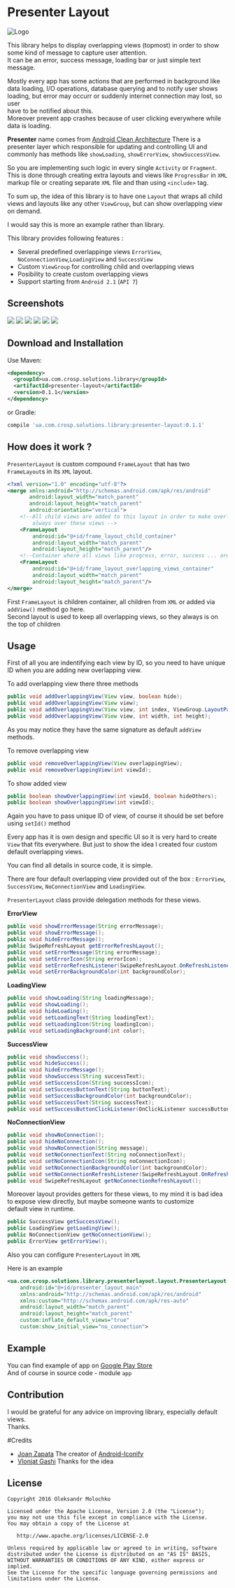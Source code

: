 Presenter Layout
================

![Logo](http://icons.iconarchive.com/icons/umut-pulat/tulliana-2/128/fs-view-icon.png)

This library helps to display overlapping views (topmost) in order to show some kind of message to capture user attention.   
It can be an error, success message, loading bar or just simple text message.

Mostly every app has some actions that are performed in background like  data loading, I/O operations,
database querying and to notify user shows loading, but error may occurr or suddenly internet connection may lost, so user   
have to be notified about this.     
Moreover prevent app crashes because of user clicking everywhere while data is loading.   

**Presenter** name comes from [Android Clean Architecture](https://github.com/android10/Android-CleanArchitecture)
There is a presenter layer which responsible for updating and controlling UI and commonly has methods like `showLoading`,
`showErrorView`, `showSuccessView`.

So you are implementing such logic in every single `Activity` or `Fragment`. This is done through creating extra layouts and
views like `ProgressBar` in `XML` markup file or creating separate `XML` file and than using `<include>` tag.

To sum up, the idea of this library is to have one `Layout` that wraps all child views and layouts like any other `ViewGroup`,
but can show overlapping view on demand.

I would say this is more an example rather than library.

This library provides following features :

 * Several predefined overlappinge views `ErrorView`, `NoConnectionView`,`LoadingView` and `SuccessView`
 * Custom `ViewGroup` for controlling child and overlapping views
 * Posibility to create custom overlapping views
 * Support starting from `Android 2.1` (`API 7`)


Screenshots
-----------

![](./screenshots/screen1.png)
![](./screenshots/screen2.png)
![](./screenshots/screen3.png)
![](./screenshots/screen4.png)
![](./screenshots/screen5.png)
![](./screenshots/screen6.png)

Download and Installation 
-------------------------

Use Maven:
```xml
<dependency>
  <groupId>ua.com.crosp.solutions.library</groupId>
  <artifactId>presenter-layout</artifactId>
  <version>0.1.1</version>
</dependency>
```
or Gradle:
```groovy
compile 'ua.com.crosp.solutions.library:presenter-layout:0.1.1'
```
How does it work ?
------------------

`PresenterLayout` is custom compound `FrameLayout` that has two `FrameLayout`s in its `XML` layout. 
```xml
<?xml version="1.0" encoding="utf-8"?>
<merge xmlns:android="http://schemas.android.com/apk/res/android"
       android:layout_width="match_parent"
       android:layout_height="match_parent"
       android:orientation="vertical">
    <!--All child views are added to this layout in order to make overlapping views be
        always over these views -->
    <FrameLayout
        android:id="@+id/frame_layout_child_container"
        android:layout_width="match_parent"
        android:layout_height="match_parent"/>
    <!--Container where all views like progress, error, success ... are stored-->
    <FrameLayout
        android:id="@+id/frame_layout_overlapping_views_container"
        android:layout_width="match_parent"
        android:layout_height="match_parent"/>
</merge>
```

First `FrameLayout` is children container, all children from `XML` or added via `addView()` method go here.    
Second layout is used to keep all overlapping views, so they always is on the top of children


Usage
-----

First of all you are indentifying each view by ID, so you need to have unique ID when you are adding new overlapping view.

To add overlapping view there three methods

```java
public void addOverlappingView(View view, boolean hide);
public void addOverlappingView(View view);
public void addOverlappingView(View view, int index, ViewGroup.LayoutParams params);
public void addOverlappingView(View view, int width, int height);
```
As you may notice they have the same signature as default `addView` methods.

To remove overlapping view
```java
public void removeOverlappingView(View overlappingView);
public void removeOverlappingView(int viewId);
```

To show added view 
```java
public boolean showOverlappingView(int viewId, boolean hideOthers);
public boolean showOverlappingView(int viewId);
```

Again you have to pass unique ID of view, of course it should be set before using `setId()` method

Every app has it is own design and specific UI so it is very hard to create `View` that fits everywhere. 
But just to show the idea I created four custom default overlapping views.   

You can find all details in source code, it is simple.

There are four default overlapping view provided out of the box :
`ErrorView`, `SuccessView`, `NoConnectionView` and `LoadingView`.

`PresenterLayout` class provide delegation methods for these views.

**ErrorView**

```java
public void showErrorMessage(String errorMessage);
public void showErrorMessage();
public void hideErrorMessage();
public SwipeRefreshLayout getErrorRefreshLayout();
public void setErrorMessage(String errorMessage);
public void setErrorIcon(String errorIcon);
public void setErrorRefreshListener(SwipeRefreshLayout.OnRefreshListener onRefreshListener);
public void setErrorBackgroundColor(int backgroundColor);
```
**LoadingView**

```java
public void showLoading(String loadingMessage);
public void showLoading();
public void hideLoading();
public void setLoadingText(String loadingText);
public void setLoadingIcon(String loadingIcon);
public void setLoadingBackground(int color);
```
**SuccessView**

```java
public void showSuccess();
public void hideSuccess();
public void hideErrorMessage();
public void showSuccess(String successText);
public void setSuccessIcon(String successIcon);
public void setSuccessButtonText(String buttonText);
public void setSuccessBackgroundColor(int backgroundColor);
public void setSuccessText(String successText);
public void setSuccessButtonClickListener(OnClickListener successButtonClickListener);
```
**NoConnectionView**

```java
public void showNoConnection();
public void hideNoConnection();
public void showNoConnection(String message);
public void setNoConnectionText(String noConnectionText);
public void setNoConnectionIcon(String noConnectionIcon);
public void setNoConnectionBackgroundColor(int backgroundColor);
public void setNoConnectionRefreshListener(SwipeRefreshLayout.OnRefreshListener refreshListener);
public void SwipeRefreshLayout getNoConnectionRefreshLayout();
```

Moreover layout provides getters for these views, to my mind it is bad idea to expose view directly, but maybe someone wants to customize  
default view in runtime.

```java
public SuccessView getSuccessView();
public LoadingView getLoadingView();
public NoConnectionView getNoConnectionView();
public ErrorView getErrorView();
```

Also you can configure `PresenterLayout` in `XML` 

Here is an example 

```xml
<ua.com.crosp.solutions.library.presenterlayout.layout.PresenterLayout
    android:id="@+id/presenter_layout_main"
    xmlns:android="http://schemas.android.com/apk/res/android"
    xmlns:custom="http://schemas.android.com/apk/res-auto"
    android:layout_width="match_parent"
    android:layout_height="match_parent"
    custom:inflate_default_views="true"
    custom:show_initial_view="no_connection">
```

Example
-------

You can find example of app on [Google Play Store](https://play.google.com/store/apps/details?id=ua.com.crosp.solutions.presenterlayout)   
And of course in source code - module `app`

Contribution
------------

I would be grateful for any advice on improving library, especially default views.    
Thanks.


#Credits
- [Joan Zapata](https://github.com/JoanZapata)  The creator of [Android-Iconify](https://github.com/JoanZapata/android-iconify)
- [Vlonjat Gashi](https://github.com/vlonjatg/progress-activity) Thanks for the idea

License
-------

    Copyright 2016 Oleksandr Molochko

    Licensed under the Apache License, Version 2.0 (the "License");
    you may not use this file except in compliance with the License.
    You may obtain a copy of the License at

       http://www.apache.org/licenses/LICENSE-2.0

    Unless required by applicable law or agreed to in writing, software
    distributed under the License is distributed on an "AS IS" BASIS,
    WITHOUT WARRANTIES OR CONDITIONS OF ANY KIND, either express or implied.
    See the License for the specific language governing permissions and
    limitations under the License.



